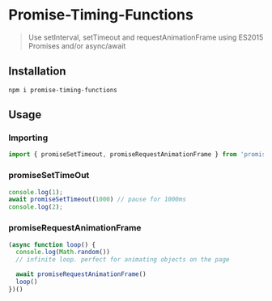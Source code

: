 # Promise-Timing-Functions
>  Use setInterval, setTimeout and requestAnimationFrame using ES2015 Promises and/or async/await

## Installation

```
npm i promise-timing-functions
```

## Usage

### Importing

```javascript
import { promiseSetTimeout, promiseRequestAnimationFrame } from 'promise-timing-functions'
```

### promiseSetTimeOut

```javascript
console.log(1);
await promiseSetTimeout(1000) // pause for 1000ms
console.log(2);
```

### promiseRequestAnimationFrame

```javascript
(async function loop() {
  console.log(Math.random())
  // infinite loop. perfect for animating objects on the page

  await promiseRequestAnimationFrame()
  loop()
})()
```

